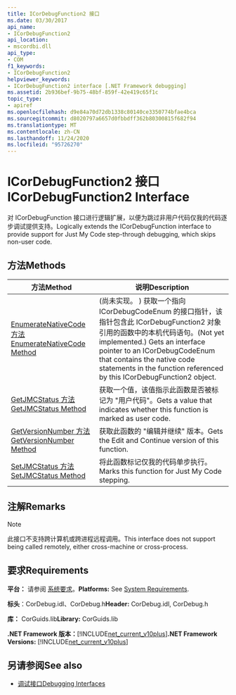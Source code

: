 ```yaml
---
title: ICorDebugFunction2 接口
ms.date: 03/30/2017
api_name:
- ICorDebugFunction2
api_location:
- mscordbi.dll
api_type:
- COM
f1_keywords:
- ICorDebugFunction2
helpviewer_keywords:
- ICorDebugFunction2 interface [.NET Framework debugging]
ms.assetid: 2b936bef-9b75-48bf-859f-42e419c65f1c
topic_type:
- apiref
ms.openlocfilehash: d9e84a70d72db1338c80140ce3350774bfae4bca
ms.sourcegitcommit: d8020797a6657d0fbbdff362b80300815f682f94
ms.translationtype: MT
ms.contentlocale: zh-CN
ms.lasthandoff: 11/24/2020
ms.locfileid: "95726270"
---
```

# <a name="icordebugfunction2-interface"></a><span data-ttu-id="b1912-102">ICorDebugFunction2 接口</span><span class="sxs-lookup"><span data-stu-id="b1912-102">ICorDebugFunction2 Interface</span></span>

<span data-ttu-id="b1912-103">对 ICorDebugFunction 接口进行逻辑扩展，以便为跳过非用户代码仅我的代码逐步调试提供支持。</span><span class="sxs-lookup"><span data-stu-id="b1912-103">Logically extends the ICorDebugFunction interface to provide support for Just My Code step-through debugging, which skips non-user code.</span></span>  
  
## <a name="methods"></a><span data-ttu-id="b1912-104">方法</span><span class="sxs-lookup"><span data-stu-id="b1912-104">Methods</span></span>  
  
|<span data-ttu-id="b1912-105">方法</span><span class="sxs-lookup"><span data-stu-id="b1912-105">Method</span></span>|<span data-ttu-id="b1912-106">说明</span><span class="sxs-lookup"><span data-stu-id="b1912-106">Description</span></span>|  
|------------|-----------------|  
|[<span data-ttu-id="b1912-107">EnumerateNativeCode 方法</span><span class="sxs-lookup"><span data-stu-id="b1912-107">EnumerateNativeCode Method</span></span>](icordebugfunction2-enumeratenativecode-method.md)|<span data-ttu-id="b1912-108"> (尚未实现。 ) 获取一个指向 ICorDebugCodeEnum 的接口指针，该指针包含此 ICorDebugFunction2 对象引用的函数中的本机代码语句。</span><span class="sxs-lookup"><span data-stu-id="b1912-108">(Not yet implemented.) Gets an interface pointer to an ICorDebugCodeEnum that contains the native code statements in the function referenced by this ICorDebugFunction2 object.</span></span>|  
|[<span data-ttu-id="b1912-109">GetJMCStatus 方法</span><span class="sxs-lookup"><span data-stu-id="b1912-109">GetJMCStatus Method</span></span>](icordebugfunction2-getjmcstatus-method.md)|<span data-ttu-id="b1912-110">获取一个值，该值指示此函数是否被标记为 "用户代码"。</span><span class="sxs-lookup"><span data-stu-id="b1912-110">Gets a value that indicates whether this function is marked as user code.</span></span>|  
|[<span data-ttu-id="b1912-111">GetVersionNumber 方法</span><span class="sxs-lookup"><span data-stu-id="b1912-111">GetVersionNumber Method</span></span>](icordebugfunction2-getversionnumber-method.md)|<span data-ttu-id="b1912-112">获取此函数的 "编辑并继续" 版本。</span><span class="sxs-lookup"><span data-stu-id="b1912-112">Gets the Edit and Continue version of this function.</span></span>|  
|[<span data-ttu-id="b1912-113">SetJMCStatus 方法</span><span class="sxs-lookup"><span data-stu-id="b1912-113">SetJMCStatus Method</span></span>](icordebugfunction2-setjmcstatus-method.md)|<span data-ttu-id="b1912-114">将此函数标记仅我的代码单步执行。</span><span class="sxs-lookup"><span data-stu-id="b1912-114">Marks this function for Just My Code stepping.</span></span>|  
  
## <a name="remarks"></a><span data-ttu-id="b1912-115">注解</span><span class="sxs-lookup"><span data-stu-id="b1912-115">Remarks</span></span>  
  
> [!NOTE]
> <span data-ttu-id="b1912-116">此接口不支持跨计算机或跨进程远程调用。</span><span class="sxs-lookup"><span data-stu-id="b1912-116">This interface does not support being called remotely, either cross-machine or cross-process.</span></span>  
  
## <a name="requirements"></a><span data-ttu-id="b1912-117">要求</span><span class="sxs-lookup"><span data-stu-id="b1912-117">Requirements</span></span>  

 <span data-ttu-id="b1912-118">**平台：** 请参阅 [系统要求](../../get-started/system-requirements.md)。</span><span class="sxs-lookup"><span data-stu-id="b1912-118">**Platforms:** See [System Requirements](../../get-started/system-requirements.md).</span></span>  
  
 <span data-ttu-id="b1912-119">**标头**：CorDebug.idl、CorDebug.h</span><span class="sxs-lookup"><span data-stu-id="b1912-119">**Header:** CorDebug.idl, CorDebug.h</span></span>  
  
 <span data-ttu-id="b1912-120">**库：** CorGuids.lib</span><span class="sxs-lookup"><span data-stu-id="b1912-120">**Library:** CorGuids.lib</span></span>  
  
 <span data-ttu-id="b1912-121">**.NET Framework 版本：**[!INCLUDE[net_current_v10plus](../../../../includes/net-current-v10plus-md.md)]</span><span class="sxs-lookup"><span data-stu-id="b1912-121">**.NET Framework Versions:** [!INCLUDE[net_current_v10plus](../../../../includes/net-current-v10plus-md.md)]</span></span>  
  
## <a name="see-also"></a><span data-ttu-id="b1912-122">另请参阅</span><span class="sxs-lookup"><span data-stu-id="b1912-122">See also</span></span>

- [<span data-ttu-id="b1912-123">调试接口</span><span class="sxs-lookup"><span data-stu-id="b1912-123">Debugging Interfaces</span></span>](debugging-interfaces.md)
